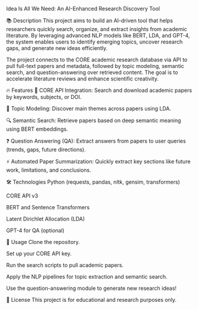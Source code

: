 
Idea Is All We Need: An AI-Enhanced Research Discovery Tool

📚 Description
This project aims to build an AI-driven tool that helps researchers quickly search, organize, and extract insights from academic literature. By leveraging advanced NLP models like BERT, LDA, and GPT-4, the system enables users to identify emerging topics, uncover research gaps, and generate new ideas efficiently.

The project connects to the CORE academic research database via API to pull full-text papers and metadata, followed by topic modeling, semantic search, and question-answering over retrieved content. The goal is to accelerate literature reviews and enhance scientific creativity.

🔥 Features
📄 CORE API Integration: Search and download academic papers by keywords, subjects, or DOI.

🧠 Topic Modeling: Discover main themes across papers using LDA.

🔍 Semantic Search: Retrieve papers based on deep semantic meaning using BERT embeddings.

❓ Question Answering (QA): Extract answers from papers to user queries (trends, gaps, future directions).

⚡ Automated Paper Summarization: Quickly extract key sections like future work, limitations, and conclusions.

🛠️ Technologies
Python (requests, pandas, nltk, gensim, transformers)

CORE API v3

BERT and Sentence Transformers

Latent Dirichlet Allocation (LDA)

GPT-4 for QA (optional)

🚀 Usage
Clone the repository.

Set up your CORE API key.

Run the search scripts to pull academic papers.

Apply the NLP pipelines for topic extraction and semantic search.

Use the question-answering module to generate new research ideas!

📜 License
This project is for educational and research purposes only.
